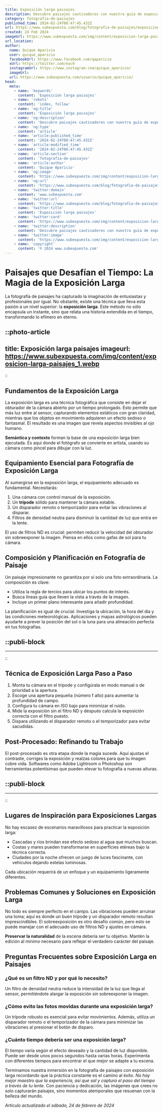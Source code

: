 ```yaml
---
title: Exposición larga paisajes
description: Descubre paisajes cautivadores con nuestra guía de exposición larga. Captura la belleza etérea del mundo que nos rodea.
category: fotografia-de-paisajes
published_time: 2024-02-24T08:47:45.432Z
url: https://www.subexpuesta.com/blog/fotografia-de-paisajes/exposicion-larga-paisajes
created: 24 Feb 2024
imageUrl: https://www.subexpuesta.com/img/content/exposicion-larga-paisajes_1.webp
url_location:
author:
  name: Quique Aparicio
  user: quique_aparicio
  facebookUrl: https://www.facebook.com/qaparicio
  xUrl: https://twitter.com/eac9
  instagramUrl: https://www.instagram.com/quique_aparicio/
  imageUrl: 
  url: https://www.subexpuesta.com/usuario/quique_aparicio/
head:
  meta:
    - name: 'keywords'
      content: 'Exposición larga paisajes'
    - name: 'robots'
      content: 'index, follow'
    - name: 'og:title'
      content: 'Exposición larga paisajes'
    - name: 'og:description'
      content: 'Descubre paisajes cautivadores con nuestra guía de exposición larga. Captura la belleza etérea del mundo que nos rodea.'
    - name: 'og:type'
      content: 'article'
    - name: 'article:published_time'
      content: '2024-02-24T08:47:45.432Z'
    - name: 'article:modified_time'
      content: '2024-02-24T08:47:45.432Z'
    - name: 'article:section'
      content: 'fotografia-de-paisajes'
    - name: 'article:author'
      content: 'Quique Aparicio'
    - name: 'og:image'
      content: 'https://www.subexpuesta.com/img/content/exposicion-larga-paisajes_1.webp'
    - name: 'og:url'
      content: 'https://www.subexpuesta.com/blog/fotografia-de-paisajes/exposicion-larga-paisajes'
    - name: 'twitter:domain'
      content: 'www.subexpuesta.com'
    - name: 'twitter:url'
      content: 'https://www.subexpuesta.com/blog/fotografia-de-paisajes/exposicion-larga-paisajes'
    - name: 'twitter:title'
      content: 'Exposición larga paisajes'
    - name: 'twitter:card'
      content: 'https://www.subexpuesta.com/img/content/exposicion-larga-paisajes_1.webp'
    - name: 'twitter:description'
      content: 'Descubre paisajes cautivadores con nuestra guía de exposición larga. Captura la belleza etérea del mundo que nos rodea.'
    - name: 'twitter:image'
      content: 'https://www.subexpuesta.com/img/content/exposicion-larga-paisajes_1.webp'
    - name: 'copyright'
      content: '© 2024 www.subexpuesta.com'
---
```

# Paisajes que Desafían el Tiempo: La Magia de la Exposición Larga

La fotografía de paisajes ha capturado la imaginación de entusiastas y profesionales por igual. No obstante, existe una técnica que lleva esta pasión a un nivel superior: la **exposición larga**. Este método no sólo encapsula un instante, sino que relata una historia extendida en el tiempo, transformando lo efímero en eterno.


::photo-article
---
title: Exposición larga paisajes
imageurl: https://www.subexpuesta.com/img/content/exposicion-larga-paisajes_1.webp
---
::


## Fundamentos de la Exposición Larga

La exposición larga es una técnica fotográfica que consiste en dejar el obturador de la cámara abierto por un tiempo prolongado. Esto permite que más luz entre al sensor, capturando elementos estáticos con gran claridad, mientras que los objetos en movimiento adquieren un efecto sedoso o fantasmal. El resultado es una imagen que revela aspectos invisibles al ojo humano.

**Semántica y contexto** forman la base de una exposición larga bien ejecutada. Es aquí donde el fotógrafo se convierte en artista, usando su cámara como pincel para dibujar con la luz.

## Equipamiento Esencial para Fotografía de Exposición Larga

Al sumergirse en la exposición larga, el equipamiento adecuado es fundamental. Necesitarás:

1. Una cámara con control manual de la exposición.
2. Un **trípode** sólido para mantener la cámara estable.
3. Un disparador remoto o temporizador para evitar las vibraciones al disparar.
4. Filtros de densidad neutra para disminuir la cantidad de luz que entra en la lente.

El uso de filtros ND es crucial: permiten reducir la velocidad del obturador sin sobreexponer la imagen. Piensa en ellos como gafas de sol para tu cámara.

## Composición y Planificación en Fotografía de Paisaje

Un paisaje impresionante no garantiza por sí solo una foto extraordinaria. La composición es clave:

- Utiliza la regla de tercios para ubicar los puntos de interés.
- Busca líneas guía que lleven la vista a través de la imagen.
- Incluye un primer plano interesante para añadir profundidad.

La planificación es igual de crucial. Investiga la ubicación, la hora del día y las condiciones meteorológicas. Aplicaciones y mapas astrológicos pueden ayudarte a prever la posición del sol o la luna para una alineación perfecta en tus fotografías.


  ::publi-block
  ---
  ---
  ::
  
  
## Técnica de Exposición Larga Paso a Paso

1. Monta tu cámara en el trípode y configúrala en modo manual o de prioridad a la apertura.
2. Escoge una apertura pequeña (número f alto) para aumentar la profundidad de campo.
3. Configura tu cámara en ISO bajo para minimizar el ruido.
4. Mide la exposición sin el filtro ND y después calcula la exposición correcta con el filtro puesto.
5. Dispara utilizando el disparador remoto o el temporizador para evitar sacudidas.

## Post-Procesado: Refinando tu Trabajo

El post-procesado es otra etapa donde la magia sucede. Aquí ajustas el contraste, corriges la exposición y realzas colores para que tu imagen cobre vida. Softwares como Adobe Lightroom o Photoshop son herramientas potentísimas que pueden elevar tu fotografía a nuevas alturas.


  ::publi-block
  ---
  ---
  ::
  
  
## Lugares de Inspiración para Exposiciones Largas

No hay escasez de escenarios maravillosos para practicar la exposición larga:

- Cascadas y ríos brindan ese efecto sedoso al agua que muchos buscan.
- Costas y mares pueden transformarse en superficies etéreas bajo la técnica correcta.
- Ciudades por la noche ofrecen un juego de luces fascinante, con vehículos dejando estelas luminosas.

Cada ubicación requerirá de un enfoque y un equipamiento ligeramente diferentes. 

## Problemas Comunes y Soluciones en Exposición Larga

No todo es siempre perfecto en el campo. Las vibraciones pueden arruinar una toma; aquí es donde un buen trípode y un disparador remoto resultan imprescindibles. El sobreexposición es otro desafío común, pero esto se puede manejar con el adecuado uso de filtros ND y ajustes en cámara.

**Preservar la naturalidad** de la escena debería ser tu objetivo. Mantén la edición al mínimo necesario para reflejar el verdadero carácter del paisaje.

## Preguntas Frecuentes sobre Exposición Larga en Paisajes

### ¿Qué es un filtro ND y por qué lo necesito?
Un filtro de densidad neutra reduce la intensidad de la luz que llega al sensor, permitiéndote alargar la exposición sin sobreexponer la imagen.

### ¿Cómo evito las fotos movidas durante una exposición larga?
Un trípode robusto es esencial para evitar movimientos. Además, utiliza un disparador remoto o el temporizador de la cámara para minimizar las vibraciones al presionar el botón de disparo.

### ¿Cuánto tiempo debería ser una exposición larga?
El tiempo varía según el efecto deseado y la cantidad de luz disponible. Puede ser desde unos pocos segundos hasta varias horas. Experimenta con diferentes tiempos para encontrar el que mejor se adapte a tu escena.

Terminamos nuestra inmersión en la fotografía de paisajes con exposición larga recordando que la práctica constante es el camino al éxito. *No hay mejor maestro que la experiencia, así que sal y captura el paso del tiempo a través de tu lente*. Con paciencia y dedicación, las imágenes que crees no solo capturarán paisajes, sino momentos atemporales que resuenan con la belleza del mundo.

_Artículo actualizado el sábado, 24 de febrero de 2024_